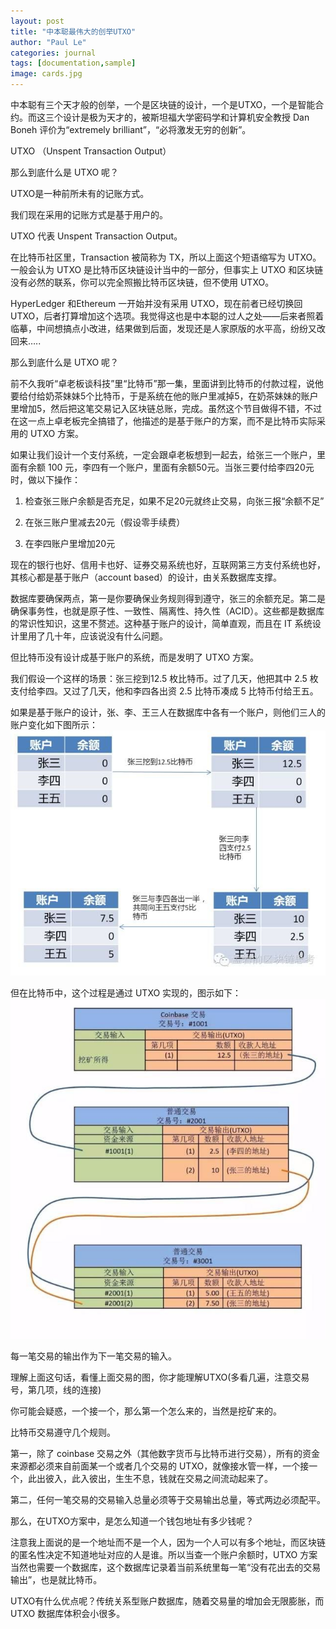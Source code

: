 ```yaml
---
layout: post
title: "中本聪最伟大的创举UTXO"
author: "Paul Le"
categories: journal
tags: [documentation,sample]
image: cards.jpg
---
```


中本聪有三个天才般的创举，一个是区块链的设计，一个是UTXO，一个是智能合约。而这三个设计是极为天才的，被斯坦福大学密码学和计算机安全教授 Dan Boneh 评价为“extremely brilliant”，“必将激发无穷的创新”。

UTXO （Unspent Transaction Output）

那么到底什么是 UTXO 呢？

UTXO是一种前所未有的记账方式。

我们现在采用的记账方式是基于用户的。

UTXO 代表 Unspent Transaction Output。


在比特币社区里，Transaction 被简称为 TX，所以上面这个短语缩写为 UTXO。一般会认为 UTXO 是比特币区块链设计当中的一部分，但事实上 UTXO 和区块链没有必然的联系，你可以完全照搬比特币区块链，但不使用 UTXO。



HyperLedger 和Ethereum 一开始并没有采用 UTXO，现在前者已经切换回 UTXO，后者打算增加这个选项。我觉得这也是中本聪的过人之处——后来者照着临摹，中间想搞点小改进，结果做到后面，发现还是人家原版的水平高，纷纷又改回来…..


那么到底什么是 UTXO 呢？



前不久我听“卓老板谈科技”里“比特币”那一集，里面讲到比特币的付款过程，说他要给付给奶茶妹妹5个比特币，于是系统在他的账户里减掉5，在奶茶妹妹的账户里增加5，然后把这笔交易记入区块链总账，完成。虽然这个节目做得不错，不过在这一点上卓老板完全搞错了，他描述的是基于账户的方案，而不是比特币实际采用的 UTXO 方案。



如果让我们设计一个支付系统，一定会跟卓老板想到一起去，给张三一个账户，里面有余额 100 元，李四有一个账户，里面有余额50元。当张三要付给李四20元时，做以下操作：



1. 检查张三账户余额是否充足，如果不足20元就终止交易，向张三报“余额不足”

2. 在张三账户里减去20元（假设零手续费）

3. 在李四账户里增加20元



现在的银行也好、信用卡也好、证券交易系统也好，互联网第三方支付系统也好，其核心都是基于账户（account based）的设计，由关系数据库支撑。



数据库要确保两点，第一是你要确保业务规则得到遵守，张三的余额充足。第二是确保事务性，也就是原子性、一致性、隔离性、持久性（ACID）。这些都是数据库的常识性知识，这里不赘述。这种基于账户的设计，简单直观，而且在 IT 系统设计里用了几十年，应该说没有什么问题。



但比特币没有设计成基于账户的系统，而是发明了 UTXO 方案。

我们假设一个这样的场景：张三挖到12.5 枚比特币。过了几天，他把其中 2.5 枚支付给李四。又过了几天，他和李四各出资 2.5 比特币凑成 5 比特币付给王五。



如果是基于账户的设计，张、李、王三人在数据库中各有一个账户，则他们三人的账户变化如下图所示：
![alt text](/assets/img/utxo2.jpg "区块链")

但在比特币中，这个过程是通过 UTXO 实现的，图示如下：
![alt text](/assets/img/utxo3.jpg "区块链")

每一笔交易的输出作为下一笔交易的输入。

理解上面这句话，看懂上面交易的图，你才能理解UTXO(多看几遍，注意交易号，第几项，线的连接)

你可能会疑惑，一个接一个，那么第一个怎么来的，当然是挖矿来的。

比特币交易遵守几个规则。

第一，除了 coinbase 交易之外（其他数字货币与比特币进行交易），所有的资金来源都必须来自前面某一个或者几个交易的 UTXO，就像接水管一样，一个接一个，此出彼入，此入彼出，生生不息，钱就在交易之间流动起来了。



第二，任何一笔交易的交易输入总量必须等于交易输出总量，等式两边必须配平。

那么，在UTXO方案中，是怎么知道一个钱包地址有多少钱呢？

注意我上面说的是一个地址而不是一个人，因为一个人可以有多个地址，而区块链的匿名性决定不知道地址对应的人是谁。所以当查一个账户余额时，UTXO 方案当然也需要一个数据库，这个数据库记录着当前系统里每一笔“没有花出去的交易输出”，也是就比特币。

UTXO有什么优点呢？传统关系型账户数据库，随着交易量的增加会无限膨胀，而UTXO 数据库体积会小很多。